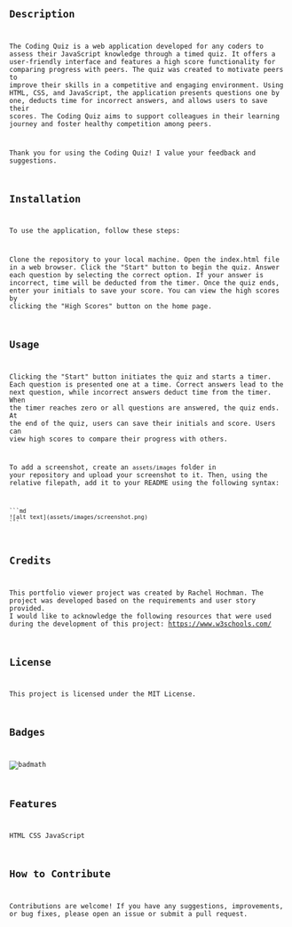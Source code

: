 # <Code Quiz>

## Description

The Coding Quiz is a web application developed for any coders to assess their JavaScript knowledge through a timed quiz. It offers a user-friendly interface and features a high score functionality for comparing progress with peers. The quiz was created to motivate peers to improve their skills in a competitive and engaging environment. Using HTML, CSS, and JavaScript, the application presents questions one by one, deducts time for incorrect answers, and allows users to save their scores. The Coding Quiz aims to support colleagues in their learning journey and foster healthy competition among peers.

Thank you for using the Coding Quiz! I value your feedback and suggestions.

## Installation

To use the application, follow these steps:

Clone the repository to your local machine.
Open the index.html file in a web browser.
Click the "Start" button to begin the quiz.
Answer each question by selecting the correct option.
If your answer is incorrect, time will be deducted from the timer.
Once the quiz ends, enter your initials to save your score.
You can view the high scores by clicking the "High Scores" button on the home page.

## Usage

Clicking the "Start" button initiates the quiz and starts a timer.
Each question is presented one at a time.
Correct answers lead to the next question, while incorrect answers deduct time from the timer.
When the timer reaches zero or all questions are answered, the quiz ends.
At the end of the quiz, users can save their initials and score.
Users can view high scores to compare their progress with others.


To add a screenshot, create an `assets/images` folder in your repository and upload your screenshot to it. Then, using the relative filepath, add it to your README using the following syntax:

    ```md
    ![alt text](assets/images/screenshot.png)
    ```

## Credits

This portfolio viewer project was created by Rachel Hochman. The project was developed based on the requirements and user story provided. I would like to acknowledge the following resources that were used during the development of this project: https://www.w3schools.com/ 

## License

This project is licensed under the MIT License.

## Badges

![badmath](https://img.shields.io/github/languages/top/lernantino/badmath)

## Features

HTML
CSS
JavaScript

## How to Contribute

Contributions are welcome! If you have any suggestions, improvements, or bug fixes, please open an issue or submit a pull request.
